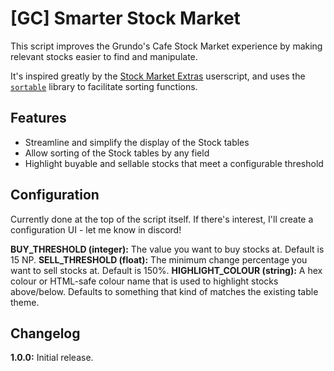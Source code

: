 # [GC] Smarter Stock Market

This script improves the Grundo's Cafe Stock Market experience by making relevant stocks easier to find and manipulate.

It's inspired greatly by the [Stock Market Extras](https://gist.github.com/jkingaround/4c53f92988dffa1bfb47) userscript, and uses the [`sortable`](https://github.com/tofsjonas/sortable) library to facilitate sorting functions.

## Features

- Streamline and simplify the display of the Stock tables
- Allow sorting of the Stock tables by any field
- Highlight buyable and sellable stocks that meet a configurable threshold

## Configuration

Currently done at the top of the script itself. If there's interest, I'll create a configuration UI - let me know in discord!

**BUY_THRESHOLD (integer):** The value you want to buy stocks at. Default is 15 NP.
**SELL_THRESHOLD (float):** The minimum change percentage you want to sell stocks at. Default is 150%.
**HIGHLIGHT_COLOUR (string):** A hex colour or HTML-safe colour name that is used to highlight stocks above/below. Defaults to something that kind of matches the existing table theme.

## Changelog

**1.0.0:** Initial release.
